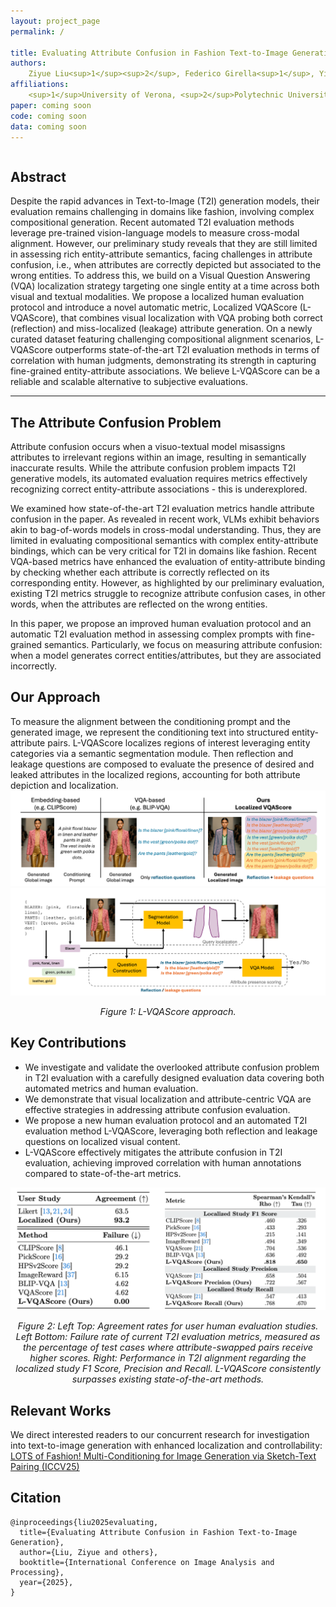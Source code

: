 ```yaml
---
layout: project_page
permalink: /

title: Evaluating Attribute Confusion in Fashion Text-to-Image Generation
authors:
    Ziyue Liu<sup>1</sup><sup>2</sup>, Federico Girella<sup>1</sup>, Yiming Wang<sup>3</sup>, Davide Talon<sup>3</sup>
affiliations:
    <sup>1</sup>University of Verona, <sup>2</sup>Polytechnic University of Turin, <sup>3</sup>Fondazione Bruno Kessler
paper: coming soon
code: coming soon
data: coming soon
---
```


<!-- Using HTML to center the abstract -->
<div class="columns is-centered has-text-centered">
    <div class="column is-four-fifths">
        <h2>Abstract</h2>
        <div class="content has-text-justified">
Despite the rapid advances in Text-to-Image (T2I) generation models, their evaluation remains challenging in domains like fashion, involving complex compositional generation.
Recent automated T2I evaluation methods leverage pre-trained vision-language models to measure cross-modal alignment. However, our preliminary study reveals that they are still limited in assessing rich entity-attribute semantics, facing challenges in attribute confusion, i.e., when attributes are correctly depicted but associated to the wrong entities. To address this, we build on a Visual Question Answering (VQA) localization strategy targeting one single entity at a time across both visual and textual modalities. We propose a localized human evaluation protocol and introduce a novel automatic metric, Localized VQAScore (L-VQAScore), that combines visual localization with VQA probing both correct (reflection) and miss-localized (leakage) attribute generation. 
On a newly curated dataset featuring challenging compositional alignment scenarios, L-VQAScore outperforms state-of-the-art T2I evaluation methods in terms of correlation with human judgments, demonstrating its strength in capturing fine-grained entity-attribute associations. We believe L-VQAScore can be a reliable and scalable alternative to subjective evaluations.
        </div>
    </div>
</div>

---

## The Attribute Confusion Problem
Attribute confusion occurs when a visuo-textual model misassigns attributes to irrelevant regions within an image, resulting in semantically inaccurate results. While the attribute confusion problem impacts T2I generative models, its automated evaluation requires metrics effectively recognizing correct entity-attribute associations - this is underexplored.

We examined how state-of-the-art T2I evaluation metrics handle attribute confusion in the paper. As revealed in recent work, VLMs exhibit behaviors akin to bag-of-words models in cross-modal understanding. Thus, they are limited in evaluating compositional semantics with complex entity-attribute bindings, which can be very critical for T2I in domains like fashion. Recent VQA-based metrics have enhanced the evaluation of entity-attribute binding by checking whether each attribute is correctly reflected on its corresponding entity. However, as highlighted by our preliminary evaluation, existing T2I metrics struggle to recognize attribute confusion cases, in other words, when the attributes are reflected on the wrong entities. 

In this paper, we propose an improved human evaluation protocol and an automatic T2I evaluation method in assessing complex prompts with fine-grained semantics. Particularly, we focus on measuring attribute confusion: when a model generates correct entities/attributes, but they are associated incorrectly.

## Our Approach
To measure the alignment between the conditioning prompt and the generated image, we represent the conditioning text into structured entity-attribute pairs. L-VQAScore localizes regions of interest leveraging entity categories via a semantic segmentation module. Then reflection and leakage questions are composed to evaluate the presence of desired and leaked attributes in the localized regions, accounting for both attribute depiction and localization.
![Method1](/static/image/method_1.png)
![Method2](/static/image/method_2.png)
<p style="text-align: center; font-size: 0.9rem;">
    <em>Figure 1: L-VQAScore approach.</em>
</p>

## Key Contributions
- We investigate and validate the overlooked attribute confusion problem in T2I evaluation with a carefully designed evaluation data covering both automated metrics and human evaluation.
- We demonstrate that visual localization and attribute-centric VQA are effective strategies in addressing attribute confusion evaluation.
- We propose a new human evaluation protocol and an automated T2I evaluation method L-VQAScore, leveraging both reflection and leakage questions on localized visual content.
- L-VQAScore effectively mitigates the attribute confusion in T2I evaluation, achieving improved correlation with human annotations compared to state-of-the-art metrics.

![Performance Comparision](/static/image/results.png)
<p style="text-align: center; font-size: 0.9rem;">
<em>Figure 2: Left Top: Agreement rates for user human evaluation studies. Left Bottom: Failure rate of current T2I evaluation metrics, measured as the percentage of test cases where attribute-swapped pairs receive higher scores. Right: Performance in T2I alignment regarding the localized study F1 Score, Precision and Recall. L-VQAScore consistently surpasses existing state-of-the-art methods.</em>
</p>

## Relevant Works
We direct interested readers to our concurrent research for investigation into text-to-image generation with enhanced localization and controllability: <a href="https://federicogirella.github.io/lots/">LOTS of Fashion! Multi-Conditioning for Image Generation via Sketch-Text Pairing (ICCV25)</a>

## Citation
```
@inproceedings{liu2025evaluating,
  title={Evaluating Attribute Confusion in Fashion Text-to-Image Generation},
  author={Liu, Ziyue and others},
  booktitle={International Conference on Image Analysis and Processing},
  year={2025},
}
```
